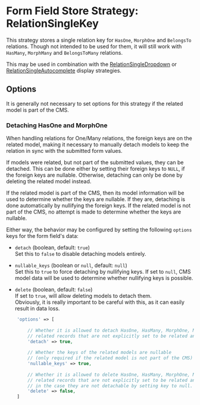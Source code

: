 # Form Field Store Strategy: RelationSingleKey

This strategy stores a single relation key for `HasOne`, `MorphOne` and `BelongsTo` relations.
Though not intended to be used for them, it will still work with `HasMany`, `MorphMany` and `BelongsToMany` relations.

This may be used in combination with the
[RelationSingleDropdown](../FormFieldDisplayStrategies/RelationSingleDropdown.md) 
or [RelationSingleAutocomplete](../FormFieldDisplayStrategies/RelationSingleAutocomplete.md)
display strategies. 

## Options

It is generally not necessary to set options for this strategy if the related model is part of the CMS.
 
### Detaching HasOne and MorphOne

When handling relations for One/Many relations, the foreign keys are on the related model,
making it necessary to manually detach models to keep the relation in sync with the 
submitted form values.

If models were related, but not part of the submitted values, they can be detached.
This can be done either by setting their foreign keys to `NULL`, if the foreign keys are nullable.
Otherwise, detaching can only be done by deleting the related model instead.

If the related model is part of the CMS, then its model information will be used to determine whether the keys are nullable. 
If they are, detaching is done automatically by nullifying the foreign keys.
If the related model is not part of the CMS, no attempt is made to determine whether the keys are nullable.

Either way, the behavior may be configured by setting the following `options` keys for the form field's data:

- `detach` (boolean, default: `true`)  
    Set this to `false` to disable detaching models entirely.
    
- `nullable_keys` (boolean or `null`, default: `null`)  
    Set this to `true` to force detaching by nullifying keys.
    If set to `null`, CMS model data will be used to determine whether nullifying keys is possible.
    
- `delete` (boolean, default: `false`)  
    If set to `true`, will allow deleting models to detach them.  
    Obviously, it is really important to be careful with this, as it can easily result in data loss.


```php
    'options' => [
    
        // Whether it is allowed to detach HasOne, HasMany, MorphOne, MorphMany
        // related records that are not explicitly set to be related anymore after an update.
        'detach' => true,
 
        // Whether the keys of the related models are nullable
        // (only required if the related model is not part of the CMS)
        'nullable_keys' => true,
        
        // Whether it is allowed to delete HasOne, HasMany, MorphOne, MorphMany
        // related records that are not explicitly set to be related anymore after an update,
        // in the case they are not detachable by setting key to null.
        'delete' => false,   
    ]
```
